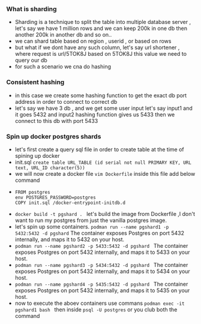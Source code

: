 ### What is sharding
- Sharding is a technique to split the table into multiple database server , let's say we have 1 million rows and we can keep 200k in one db then another 200k in another db and so on..
- we can shard table based on region , userid , or based on rows
- but what if we dont have any such column, let's say url shortener , where request is url/5TOK8J based on 5TOK8J this value we need to query our db
- for such a scenario we cna do hashing

### Consistent hashing
-  in this case we create some hashing function to get the exact db port address in order to connect to correct db
-  let's say we have 3 db , and we get some user input let's say input1 and it goes 5432 and input2 hashing function gives us 5433 then we connect to this db with port 5433

### Spin up docker postgres shards
- let's first create a query sql file in order to create table at the time of spining up docker
- init.sql ```create table URL_TABLE (id serial not null PRIMARY KEY, URL text, URL_ID character(5))```
- we will now create a docker file ```vim Dockerfile``` inside this file add below command
- ```
  FROM postgres
  env POSTGRES_PASSWORD=postgres
  COPY init.sql /docker-entrypoint-initdb.d
  ```
- ```docker build -t pgshard . ``` let's build the image from Dockerfile ,I don't want to run my postgres from just the vanilla postgres image.
- let's spin up some containers. ```podman run --name pgshard1 -p 5432:5432 -d pgshard``` The container exposes Postgres on port 5432 internally, and maps it to 5432 on your host.
- ```podman run --name pgshard2 -p 5433:5432 -d pgshard ``` The container exposes Postgres on port 5432 internally, and maps it to 5433 on your host.
- ```podman run --name pgshard3 -p 5434:5432 -d pgshard ``` The container exposes Postgres on port 5432 internally, and maps it to 5434 on your host.
- ```podman run --name pgshard4 -p 5435:5432 -d pgshard ``` The container exposes Postgres on port 5432 internally, and maps it to 5435 on your host.
- now to execute the aboev containers use commans ```podman exec -it pgshard1 bash ``` then inside ```psql -U postgres``` or you club both the command
